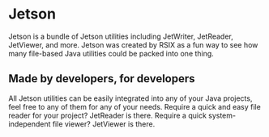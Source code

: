 # Jetson
Jetson is a bundle of Jetson utilities including JetWriter, JetReader, JetViewer, and more. Jetson was created by RSIX as a fun way to see how many file-based Java utilities could be packed into one thing.
## Made by developers, for developers
All Jetson utilities can be easily integrated into any of your Java projects, feel free to any of them for any of your needs. Require a quick and easy file reader for your project? JetReader is there. Require a quick system-independent file viewer? JetViewer is there.
